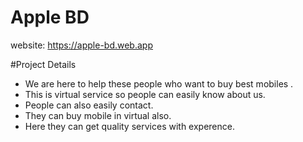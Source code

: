 # Apple BD

website: https://apple-bd.web.app

#Project Details
* We are here to help these people who want to buy best mobiles .
* This is virtual service so people can easily know about us.
* People can also easily contact.
* They can buy mobile in virtual also.
* Here they can get quality services with experence.